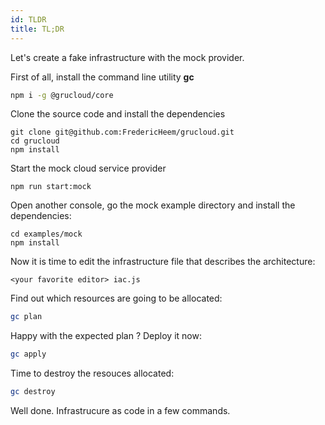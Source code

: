 ```yaml
---
id: TLDR
title: TL;DR
---
```


Let's create a fake infrastructure with the mock provider.

First of all, install the command line utility **gc**

```bash
npm i -g @grucloud/core
```

Clone the source code and install the dependencies

```
git clone git@github.com:FredericHeem/grucloud.git
cd grucloud
npm install
```

Start the mock cloud service provider

```
npm run start:mock
```

Open another console, go the mock example directory and install the dependencies:

```
cd examples/mock
npm install
```

Now it is time to edit the infrastructure file that describes the architecture:

    <your favorite editor> iac.js

Find out which resources are going to be allocated:

```sh
gc plan
```

Happy with the expected plan ? Deploy it now:

```sh
gc apply
```

Time to destroy the resouces allocated:

```sh
gc destroy
```

Well done. Infrastrucure as code in a few commands.
